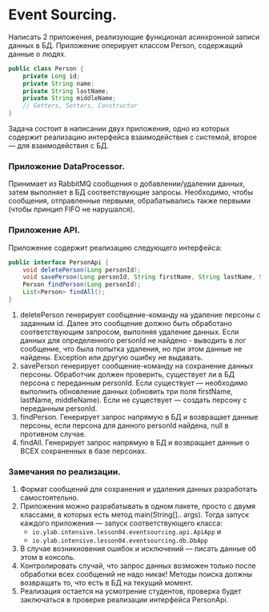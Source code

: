# Event Sourcing.

Написать 2 приложения, реализующие функционал асинхронной записи данных в БД. Приложение оперирует классом Person, содержащий данные о людях.

```java
public class Person {
    private Long id;
    private String name;
    private String lastName;
    private String middleName;
    // Getters, Setters, Constructor
}
```

Задача состоит в написании двух приложения, одно из которых содержит реализацию интерфейса взаимодействия с системой, второе &mdash; для взаимодействия с БД.

### Приложение DataProcessor.

Принимает из RabbitMQ сообщения о добавлении/удалении данных, затем выполняет в БД соответствующие запросы.
Необходимо, чтобы сообщения, отправленные первыми, обрабатывались также первыми (чтобы принцип FIFO не нарушался).

### Приложение API.

Приложение содержит реализацию следующего интерфейса:

```java
public interface PersonApi {
    void deletePerson(Long personId);
    void savePerson(Long personId, String firstName, String lastName, String middleName);
    Person findPerson(Long personId);
    List<Person> findAll();
}
```

1. deletePerson генерирует сообщение-команду на удаление персоны с заданным id. Далее это сообщение должно быть обработано соответствующим запросом, выполняя удаление данных. Если данных для определенного personId не найдено - выводить в лог сообщение, что была попытка удаления, но при этом данные не найдены. Exception или другую ошибку не выдавать.
2. savePerson генерирует сообщение-команду на сохранение данных персоны. Обработчик должен проверить, существует ли в БД персона с переданным personId. Если существует &mdash; необходимо выполнить обновление данных (обновить три поля firstName, lastName, middleName). Если не существует &mdash; создать персону с переданным personId.
3. findPerson. Генерирует запрос напрямую в БД и возвращает данные персоны, если персона для данного personId найдена, null в противном случае.
4. findAll. Генерирует запрос напрямую в БД и возвращает данные о ВСЕХ сохраненных в базе персонах.

### Замечания по реализации.

1. Формат сообщений для сохранения и удаления данных разработать самостоятельно.
2. Приложения можно разрабатывать в одном пакете, просто с двумя классами, в которых есть метод main(String[].. args). Тогда запуск каждого приложения &mdash; запуск соответствующего класса:
   * `io.ylab.intensive.lesson04.eventsourcing.api.ApiApp` и
   * `io.ylab.intensive.lesson04.eventsourcing.db.DbApp`
3. В случае возникновения ошибок и исключений &mdash; писать данные об этом в консоль.
4. Контролировать случай, что запрос данных возможен только после обработки всех сообщений не надо никак! Методы поиска должны возвращать то, что есть в БД на текущий момент.
5. Реализация остается на усмотрение студентов, проверка будет заключаться в проверке реализации интерфейса PersonApi.
